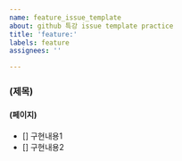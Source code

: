 ```yaml
---
name: feature_issue_template
about: github 특강 issue template practice
title: 'feature:'
labels: feature
assignees: ''

---
```


### (제목)
#### (페이지)
- [] 구현내용1
- [] 구현내용2
